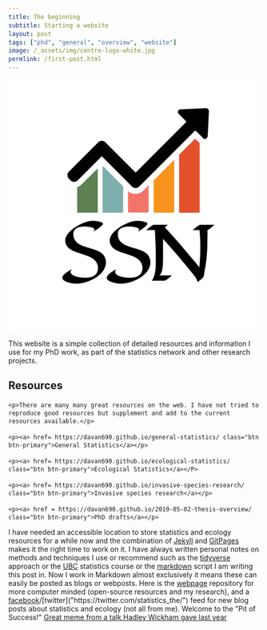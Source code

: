 ```yaml
---
title: The beginning
subtitle: Starting a website
layout: post
tags: ["phd", "general", "overview", "website"]
image: /_assets/img/centre-logo-white.jpg
permlink: /first-post.html
---
```


![image](/_assets/img/centre-logo-white.jpg)

This website is a simple collection of detailed resources and information I use for my PhD work, as part of the statistics network and other research projects. 

<div>
<h2>Resources</h2>

    <p>There are many many great resources on the web. I have not tried to reproduce good resources but supplement and add to the current resources available.</p>
  
    <p><a> href= https://davan690.github.io/general-statistics/ class="btn btn-primary">General Statistics</a></p>

    <p><a> href= https://davan690.github.io/ecological-statistics/ class="btn btn-primary">Ecological Statistics</a></P>

    <p><a> href= https://davan690.github.io/invasive-species-research/ class="btn btn-primary">Invasive species research</a></p>

    <p><a> href = https://davan690.github.io/2019-05-02-thesis-overview/ class="btn btn-primary">PhD drafts</a></p>
</div>

I have needed an accessible location to store statistics and ecology resources for a while now and the combination of [Jekyll]("https://jekyllrb.com/") and [GitPages]("https://pages.github.com/") makes it the right time to work on it. I have always written personal notes on methods and techniques I use or recommend such as the [tidyverse]("https://www.tidyverse.org/learn/") approach or the [UBC]("https://stat545.com/") statistics course or the [markdown]("https://en.wikipedia.org/wiki/Markdown") script I am writing this post in. Now I work in Markdown almost exclusively it means these can easily be posted as blogs or webposts. Here is the [webpage]("https://davan690.github.io/") repository for more computer minded (open-source resources and my research), and a [facebook]("https://www.facebook.com/StatisticsNetwork/")/[twitter]("https://twitter.com/statistics_the/") feed for new blog posts about statistics and ecology (not all from me). Welcome to the "Pit of Success!" [Great meme from a talk Hadley Wickham gave last year](https://i.imgur.com/7J1bEaJ.mp4/)
